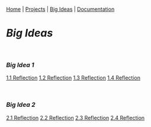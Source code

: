 [Home](https://kaankutluer.github.io/kaankutluer.github.io/) | [Projects](https://kaankutluer.github.io/kaankutluer.github.io/projects.md) | [Big Ideas](https://kaankutluer.github.io/kaankutluer.github.io/big_ideas.md) | [Documentation](https://kaankutluer.github.io/kaankutluer.github.io/documentation.md)

# ***Big Ideas***

<br>

### ***Big Idea 1***

[1.1 Reflection](https://kaankutluer.github.io/Big_Ideas/BigIdeas1Reflection/1.1)
[1.2 Reflection](https://kaankutluer.github.io/Big_Ideas/BigIdeas1Reflection/1.2)
[1.3 Reflection](https://kaankutluer.github.io/Big_Ideas/BigIdeas1Reflection/1.3)
[1.4 Reflection](https://kaankutluer.github.io/Big_Ideas/BigIdeas1Reflection/1.4)

<br>

### ***Big Idea 2***

[2.1 Reflection](https://kaankutluer.github.io/Big_Ideas/BigIdeas2Reflection/2.1)
[2.2 Reflection](https://kaankutluer.github.io/Big_Ideas/BigIdeas2Reflection/2.2)
[2.3 Reflection](https://kaankutluer.github.io/Big_Ideas/BigIdeas2Reflection/2.3)
[2.4 Reflection](https://kaankutluer.github.io/Big_Ideas/BigIdeas2Reflection/2.4)
